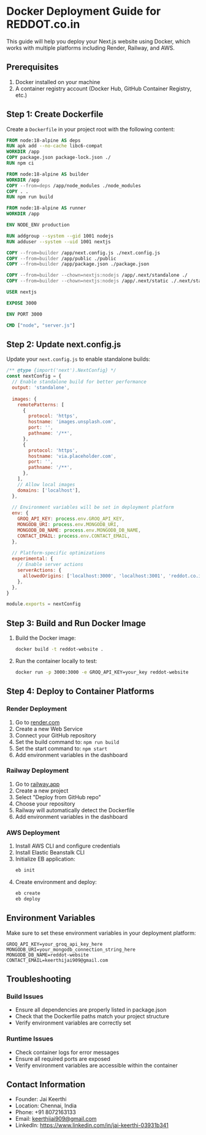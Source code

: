 # Docker Deployment Guide for REDDOT.co.in

This guide will help you deploy your Next.js website using Docker, which works with multiple platforms including Render, Railway, and AWS.

## Prerequisites

1. Docker installed on your machine
2. A container registry account (Docker Hub, GitHub Container Registry, etc.)

## Step 1: Create Dockerfile

Create a `Dockerfile` in your project root with the following content:

```dockerfile
FROM node:18-alpine AS deps
RUN apk add --no-cache libc6-compat
WORKDIR /app
COPY package.json package-lock.json ./
RUN npm ci

FROM node:18-alpine AS builder
WORKDIR /app
COPY --from=deps /app/node_modules ./node_modules
COPY . .
RUN npm run build

FROM node:18-alpine AS runner
WORKDIR /app

ENV NODE_ENV production

RUN addgroup --system --gid 1001 nodejs
RUN adduser --system --uid 1001 nextjs

COPY --from=builder /app/next.config.js ./next.config.js
COPY --from=builder /app/public ./public
COPY --from=builder /app/package.json ./package.json

COPY --from=builder --chown=nextjs:nodejs /app/.next/standalone ./
COPY --from=builder --chown=nextjs:nodejs /app/.next/static ./.next/static

USER nextjs

EXPOSE 3000

ENV PORT 3000

CMD ["node", "server.js"]
```

## Step 2: Update next.config.js

Update your `next.config.js` to enable standalone builds:

```javascript
/** @type {import('next').NextConfig} */
const nextConfig = {
  // Enable standalone build for better performance
  output: 'standalone',
  
  images: {
    remotePatterns: [
      {
        protocol: 'https',
        hostname: 'images.unsplash.com',
        port: '',
        pathname: '/**',
      },
      {
        protocol: 'https',
        hostname: 'via.placeholder.com',
        port: '',
        pathname: '/**',
      },
    ],
    // Allow local images
    domains: ['localhost'],
  },
  
  // Environment variables will be set in deployment platform
  env: {
    GROQ_API_KEY: process.env.GROQ_API_KEY,
    MONGODB_URI: process.env.MONGODB_URI,
    MONGODB_DB_NAME: process.env.MONGODB_DB_NAME,
    CONTACT_EMAIL: process.env.CONTACT_EMAIL,
  },
  
  // Platform-specific optimizations
  experimental: {
    // Enable server actions
    serverActions: {
      allowedOrigins: ['localhost:3000', 'localhost:3001', 'reddot.co.in'],
    },
  },
}

module.exports = nextConfig
```

## Step 3: Build and Run Docker Image

1. Build the Docker image:
   ```bash
   docker build -t reddot-website .
   ```

2. Run the container locally to test:
   ```bash
   docker run -p 3000:3000 -e GROQ_API_KEY=your_key reddot-website
   ```

## Step 4: Deploy to Container Platforms

### Render Deployment

1. Go to [render.com](https://render.com/)
2. Create a new Web Service
3. Connect your GitHub repository
4. Set the build command to: `npm run build`
5. Set the start command to: `npm start`
6. Add environment variables in the dashboard

### Railway Deployment

1. Go to [railway.app](https://railway.app/)
2. Create a new project
3. Select "Deploy from GitHub repo"
4. Choose your repository
5. Railway will automatically detect the Dockerfile
6. Add environment variables in the dashboard

### AWS Deployment

1. Install AWS CLI and configure credentials
2. Install Elastic Beanstalk CLI
3. Initialize EB application:
   ```bash
   eb init
   ```
4. Create environment and deploy:
   ```bash
   eb create
   eb deploy
   ```

## Environment Variables

Make sure to set these environment variables in your deployment platform:

```
GROQ_API_KEY=your_groq_api_key_here
MONGODB_URI=your_mongodb_connection_string_here
MONGODB_DB_NAME=reddot-website
CONTACT_EMAIL=keerthijai909@gmail.com
```

## Troubleshooting

### Build Issues
- Ensure all dependencies are properly listed in package.json
- Check that the Dockerfile paths match your project structure
- Verify environment variables are correctly set

### Runtime Issues
- Check container logs for error messages
- Ensure all required ports are exposed
- Verify environment variables are accessible within the container

## Contact Information
- Founder: Jai Keerthi
- Location: Chennai, India
- Phone: +91 8072163133
- Email: keerthijai909@gmail.com
- LinkedIn: https://www.linkedin.com/in/jai-keerthi-03931b341